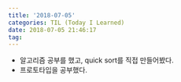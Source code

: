 ```yaml
---
title: '2018-07-05'
categories: TIL (Today I Learned)
date: 2018-07-05 21:46:17
tag:
---
```

- 알고리즘 공부를 했고, quick sort를 직접 만들어봤다.
- 프로토타입을 공부했다.